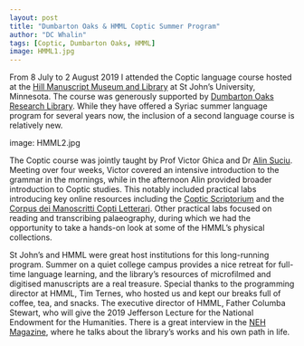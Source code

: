 ```yaml
---
layout: post
title: "Dumbarton Oaks & HMML Coptic Summer Program"
author: "DC Whalin"
tags: [Coptic, Dumbarton Oaks, HMML]
image: HMML1.jpg
---
```


From 8 July to 2 August 2019 I attended the Coptic language course hosted at the [Hill Manuscript Museum and Library](http://hmml.org/) at St John’s University, Minnesota. The course was generously supported by [Dumbarton Oaks Research Library](https://www.doaks.org/research/byzantine). While they have offered a Syriac summer language program for several years now, the inclusion of a second language course is relatively new.

image: HMML2.jpg

The Coptic course was jointly taught by Prof Victor Ghica and Dr [Alin Suciu](https://alinsuciu.com/). Meeting over four weeks, Victor covered an intensive introduction to the grammar in the mornings, while in the afternoon Alin provided broader introduction to Coptic studies. This notably included practical labs introducing key online resources including the [Coptic Scriptorium](https://copticscriptorium.org/) and the [Corpus dei Manoscritti Copti Letterari](http://www.cmcl.it/). Other practical labs focused on reading and transcribing palaeography, during which we had the opportunity to take a hands-on look at some of the HMML’s physical collections.

St John’s and HMML were great host institutions for this long-running program. Summer on a quiet college campus provides a nice retreat for full-time language learning, and the library’s resources of microfilmed and digitised manuscripts are a real treasure. Special thanks to the programming director at HMML, Tim Ternes, who hosted us and kept our breaks full of coffee, tea, and snacks. The executive director of HMML, Father Columba Stewart, who will give the 2019 Jefferson Lecture for the National Endowment for the Humanities. There is a great interview in the [NEH Magazine](https://www.neh.gov/article/becoming-columba), where he talks about the library’s works and his own path in life.
